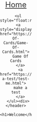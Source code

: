 <html>
  <body>
    <header style="width:100;position:absolute;top:0px;float:left;left:0px;right:0px;height:5vh;">
    <div> <a href="shehabmuhammad.github.io" style="font-size:24px;color:#333;">
      Home
      </a> 
      
      <ul style="float:right;display:inline;height:5vh;padding:5px;">
      <a style="display:inline;" href="https://shehabmuhammad.github.io/Game-Of-Cards/Game-Of-Cards.html">
        Game Of Cards
        </a>
        <a href="https://shehabmuhammad.github.io/make-a-test/test-me.html">
        make a test
        </a>
      </ul><div>
    </header>
      
    <h1>Welcome</h1>
    
  </body>
  </html>
